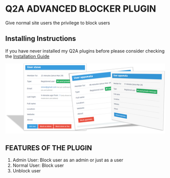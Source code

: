 # Q2A ADVANCED BLOCKER PLUGIN 
Give normal site users the privilege to block users

## Installing Instructions
If you have never installed my Q2A plugins before please consider checking the [Installation Guide](https://github.com/JacksiroKe/q2a-advanced-blocker/blob/master/INSTALLING.md)

<img src="screenshots/advanced-blocker.png"/>

## FEATURES OF THE PLUGIN
1. Admin User: Block user as an admin or just as a user
2. Normal User: Block user
3. Unblock user

